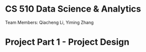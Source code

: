 # CS 510 Data Science & Analytics

Team Members: Qiacheng Li, Yiming Zhang

# Project Part 1 - Project Design


